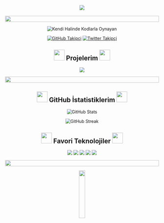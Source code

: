 <h1 align="center">
  <img src="https://readme-typing-svg.herokuapp.com/?lines=Merhaba,+ben+Umut+👋;Hoş+geldiniz+GitHub'ıma!&center=true&size=30">
</h1>

<p align="center">
  <img src="https://i.imgur.com/dBaSKWF.gif" height="20" width="100%">
</p>

<p align="center">
  <img src="https://img.shields.io/badge/-Kendi%20Halinde%20Kodlarla%20Oynayan-4B275F?style=for-the-badge" alt="Kendi Halinde Kodlarla Oynayan">
</p>

<p align="center">
  <a href="https://github.com/kaichijs"><img src="https://img.shields.io/github/followers/kaichijs?label=Takip%C3%A7iler&style=for-the-badge&logo=github&logoColor=white&labelColor=282828&color=4C566A" alt="GitHub Takipçi"></a>
  <a href="https://twitter.com/kullaniciadi"><img src="https://img.shields.io/twitter/follow/kullaniciadi?style=for-the-badge&logo=twitter&logoColor=white&labelColor=282828&color=5E81AC" alt="Twitter Takipçi"></a>
</p>

<h2 align="center">
  <img src="https://media.giphy.com/media/WUlplcMpOCEmTGBtBW/giphy.gif" width="35">
  Projelerim
  <img src="https://media.giphy.com/media/WUlplcMpOCEmTGBtBW/giphy.gif" width="35">
</h2>

<p align="center">
  <a href="https://github.com/kaichijs/proje1">
    <img src="https://github-readme-stats.vercel.app/api/pin/?username=kaichijs&repo=proje1&theme=radical" />
  </a>
</p>

<p align="center">
  <img src="https://i.imgur.com/dBaSKWF.gif" height="20" width="100%">
</p>

<h2 align="center">
  <img src="https://media.giphy.com/media/iY8CRBdQXODJSCERIr/giphy.gif" width="35">
  GitHub İstatistiklerim
  <img src="https://media.giphy.com/media/iY8CRBdQXODJSCERIr/giphy.gif" width="35">
</h2>

<p align="center">
  <img src="https://github-readme-stats.vercel.app/api?username=kaichijs&show_icons=true&theme=radical" alt="GitHub Stats">
</p>

<p align="center">
  <img src="https://github-readme-streak-stats.herokuapp.com/?user=kaichijs&theme=radical" alt="GitHub Streak">
</p>

<h2 align="center">
  <img src="https://media2.giphy.com/media/QssGEmpkyEOhBCb7e1/giphy.gif?cid=ecf05e47a0n3gi1bfqntqmob8g9aid1oyj2wr3ds3mg700bl&rid=giphy.gif" width ="35">
  Favori Teknolojiler
  <img src="https://media2.giphy.com/media/QssGEmpkyEOhBCb7e1/giphy.gif?cid=ecf05e47a0n3gi1bfqntqmob8g9aid1oyj2wr3ds3mg700bl&rid=giphy.gif" width ="35">
</h2>

<p align="center">
  <img src="https://img.shields.io/badge/-HTML5-E34F26?style=for-the-badge&logo=html5&logoColor=white" />
  <img src="https://img.shields.io/badge/-CSS3-1572B6?style=for-the-badge&logo=css3" />
  <img src="https://img.shields.io/badge/-JavaScript-F7DF1E?style=for-the-badge&logo=javascript&logoColor=black" />
  <img src="https://img.shields.io/badge/-Python-3776AB?style=for-the-badge&logo=python&logoColor=white" />
  <img src="https://img.shields.io/badge/-C++-00599C?style=for-the-badge&logo=c%2B%2B&logoColor=white" />
</p>

<p align="center">
  <img src="https://i.imgur.com/dBaSKWF.gif" height="20" width="100%">
</p>

<p align="center">
  <img src="https://media.giphy.com/media/jpVnC65DmYeyRL4LHS/giphy.gif" width="20%">
</p>
